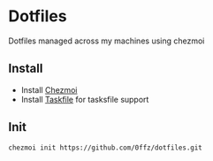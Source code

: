 # Dotfiles

Dotfiles managed across my machines using chezmoi

## Install

- Install [Chezmoi](https://www.chezmoi.io/install/#one-line-package-install)
- Install [Taskfile](https://taskfile.dev/installation/) for tasksfile support

## Init

```properties
chezmoi init https://github.com/0ffz/dotfiles.git
```

